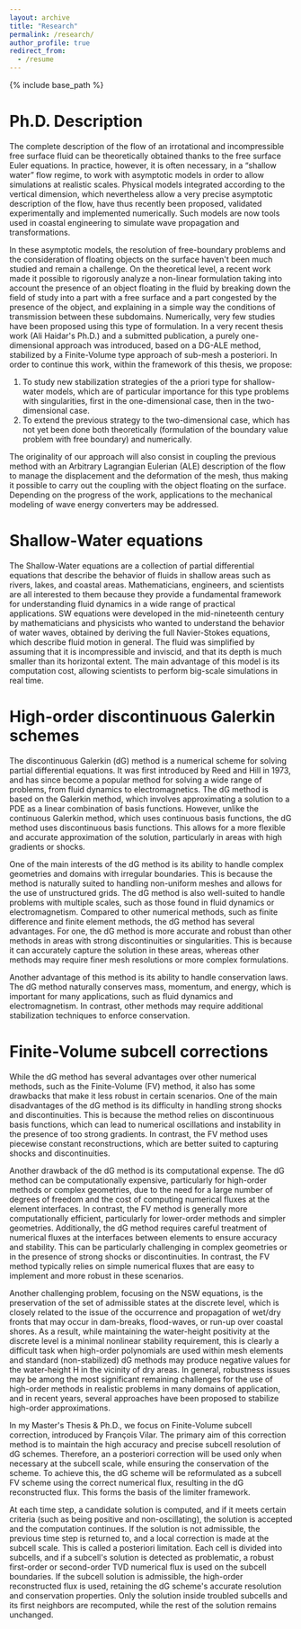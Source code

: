 ```yaml
---
layout: archive
title: "Research"
permalink: /research/
author_profile: true
redirect_from:
  - /resume
---
```


{% include base_path %}

Ph.D. Description
======

The complete description of the flow of an irrotational and incompressible free surface fluid can be theoretically obtained thanks to the free surface Euler equations. In practice, however, it is often necessary, in a “shallow water” flow regime, to work with asymptotic models in order to allow simulations at realistic scales. Physical models integrated according to the vertical dimension, which nevertheless allow a very precise asymptotic description of the flow, have thus recently been proposed, validated experimentally and implemented numerically. 
Such models are now tools used in coastal engineering to simulate wave propagation and transformations. 

In these asymptotic models, the resolution of free-boundary problems and the consideration of floating objects on the surface haven't been much studied and remain a challenge. On the theoretical level, a recent work made it possible to rigorously analyze a non-linear formulation taking into account the presence of an object floating in the fluid by breaking down the field of study into a part with a free surface and a part congested by the presence of the object, and explaining in a simple way the conditions of transmission between these subdomains. Numerically, very few studies have been proposed using this type of formulation. In a very recent thesis work (Ali Haidar's Ph.D.) and a submitted publication, a purely one-dimensional approach was introduced, based on a DG-ALE method, stabilized by a Finite-Volume type approach of sub-mesh a posteriori. In order to continue this work, within the framework of this thesis, we propose:
1. To study new stabilization strategies of the a priori type for shallow-water models, which are of particular importance for this type problems with singularities, first in the one-dimensional case, then in the two-dimensional case.
2. To extend the previous strategy to the two-dimensional case, which has not yet been done both theoretically (formulation of the boundary value problem with free boundary) and numerically.

The originality of our approach will also consist in coupling the previous method with an Arbitrary Lagrangian Eulerian (ALE) description of the flow to manage the displacement and the deformation of the mesh, thus making it possible to carry out the coupling with the object floating on the surface. Depending on the progress of the work, applications to the mechanical modeling of wave energy converters may be addressed.

Shallow-Water equations
======

The Shallow-Water equations are a collection of partial differential equations that describe the behavior of fluids in shallow areas such as rivers, lakes, and coastal areas. Mathematicians, engineers, and scientists are all interested to them because they provide a fundamental framework for understanding fluid dynamics in a wide range of practical applications. SW equations were developed in the mid-nineteenth century by mathematicians and physicists who wanted to understand the behavior of water waves, obtained by  deriving the full Navier-Stokes equations, which describe fluid motion in general. The fluid was simplified by assuming that it is incompressible and inviscid, and that its depth is much smaller than its horizontal extent. The main advantage of this model is its computation cost, allowing scientists to perform big-scale simulations in real time.

High-order discontinuous Galerkin schemes
======
The discontinuous Galerkin (dG) method is a numerical scheme for solving partial differential equations. It was first introduced by Reed and Hill in 1973, and has since become a popular method for solving a wide range of problems, from fluid dynamics to electromagnetics. The dG method is based on the Galerkin method, which involves approximating a solution to a PDE as a linear combination of basis functions. However, unlike the continuous Galerkin method, which uses continuous basis functions, the dG method uses discontinuous basis functions. This allows for a more flexible and accurate approximation of the solution, particularly in areas with high gradients or shocks.

One of the main interests of the dG method is its ability to handle complex geometries and domains with irregular boundaries. This is because the method is naturally suited to handling non-uniform meshes and allows for the use of unstructured grids. The dG method is also well-suited to handle problems with multiple scales, such as those found in fluid dynamics or electromagnetism.
Compared to other numerical methods, such as finite difference and finite element methods, the dG method has several advantages. For one, the dG method is more accurate and robust than other methods in areas with strong discontinuities or singularities. 
This is because it can accurately capture the solution in these areas, whereas other methods may require finer mesh resolutions or more complex formulations.

Another advantage of this method is its ability to handle conservation laws. The dG method naturally conserves mass, momentum, and energy, which is important for many applications, such as fluid dynamics and electromagnetism. In contrast, other methods may require additional stabilization techniques to enforce conservation.
  
Finite-Volume subcell corrections
======
While the dG method has several advantages over other numerical methods, such as the Finite-Volume (FV) method, it also has some drawbacks that make it less robust in certain scenarios. One of the main disadvantages of the dG method is its difficulty in handling strong shocks and discontinuities. This is because the method relies on discontinuous basis functions, which can lead to numerical oscillations and instability in the presence of too strong gradients. In contrast, the FV method uses piecewise constant reconstructions, which are better suited to capturing shocks and discontinuities.

Another drawback of the dG method is its computational expense. The dG method can be computationally expensive, particularly for high-order methods or complex geometries, due to the need for a large number of degrees of freedom and the cost of computing numerical fluxes at the element interfaces. In contrast, the FV method is generally more computationally efficient, particularly for lower-order methods and simpler geometries.
Additionally, the dG method requires careful treatment of numerical fluxes at the interfaces between elements to ensure accuracy and stability. This can be particularly challenging in complex geometries or in the presence of strong shocks or discontinuities. In contrast, the FV method typically relies on simple numerical fluxes that are easy to implement and more robust in these scenarios. 

Another challenging problem, focusing on the NSW equations, is the preservation of the set of admissible states at the discrete level, which is closely related to the issue of the occurrence and propagation of wet/dry fronts that may occur in dam-breaks, flood-waves, or run-up over coastal shores. As a result, while maintaining the water-height positivity at the discrete level is a minimal nonlinear stability requirement, this is clearly a difficult task when high-order polynomials are used within mesh elements and standard (non-stabilized) dG methods may produce negative values for the water-height H in the vicinity of dry areas. 
In general, robustness issues may be among the most significant remaining challenges for the use of high-order methods in realistic problems in many domains of application, and in recent years, several approaches have been proposed to stabilize high-order approximations. 

In my Master's Thesis & Ph.D., we focus on Finite-Volume subcell correction, introduced by François Vilar. The primary aim of this correction method is to maintain the high accuracy and precise subcell resolution of dG schemes. Therefore, an a posteriori correction will be used only when necessary at the subcell scale, while ensuring the conservation of the scheme. To achieve this, the dG scheme will be reformulated as a subcell FV scheme using the correct numerical flux, resulting in the dG reconstructed flux. This forms the basis of the limiter framework.

At each time step, a candidate solution is computed, and if it meets certain criteria (such as being positive and non-oscillating), the solution is accepted and the computation continues. If the solution is not admissible, the previous time step is returned to, and a local correction is made at the subcell scale. This is called a posteriori limitation. Each cell is divided into subcells, and if a subcell's solution is detected as problematic, a robust first-order or second-order TVD numerical flux is used on the subcell boundaries. If the subcell solution is admissible, the high-order reconstructed flux is used, retaining the dG scheme's accurate resolution and conservation properties. Only the solution inside troubled subcells and its first neighbors are recomputed, while the rest of the solution remains unchanged.
